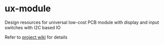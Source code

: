 # ux-module
Design resources for universal low-cost PCB module with display and input switches with I2C based IO

Refer to [project wiki](wiki/UX-Module) for details

